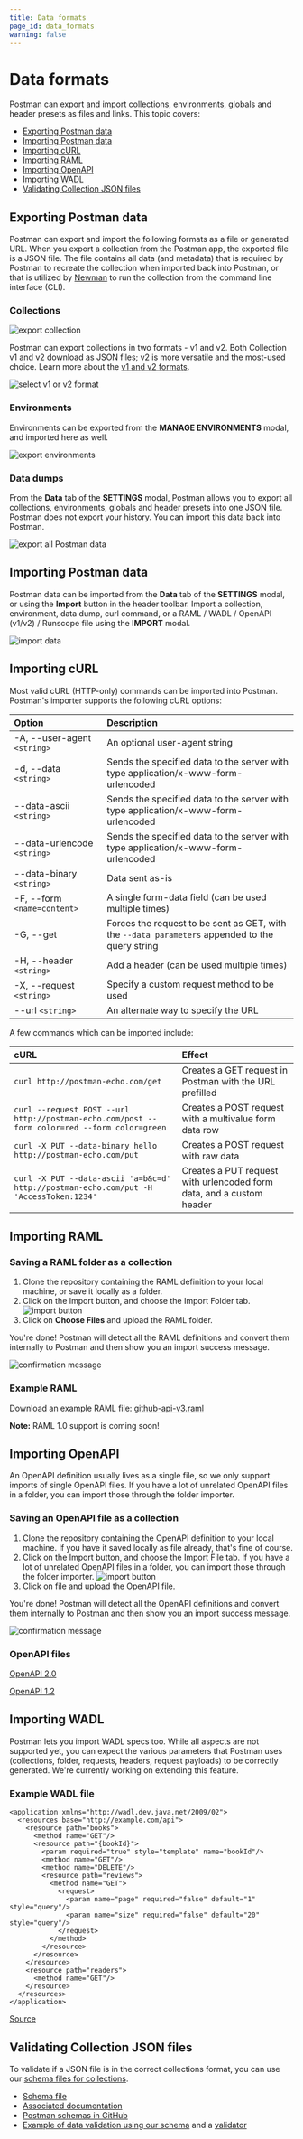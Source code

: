 ```yaml
---
title: Data formats
page_id: data_formats
warning: false
---
```


# Data formats

Postman can export and import collections, environments, globals and header presets as files and links. This topic covers:

* [Exporting Postman data](data_formats.md#exporting-postman-data)
* [Importing Postman data](data_formats.md#importing-postman-data)
* [Importing cURL](data_formats.md#importing-curl)
* [Importing RAML](data_formats.md#importing-raml)
* [Importing OpenAPI](data_formats.md#importing-openapi)
* [Importing WADL](data_formats.md#importing-wadl)
* [Validating Collection JSON files](data_formats.md#validating-collection-json-files)

## Exporting Postman data

Postman can export and import the following formats as a file or generated URL. When you export a collection from the Postman app, the exported file is a JSON file. The file contains all data \(and metadata\) that is required by Postman to recreate the collection when imported back into Postman, or that is utilized by [Newman](/postman/collection_runs/command_line_integration_with_newman.md) to run the collection from the command line interface \(CLI\).

### Collections

![export collection](https://s3.amazonaws.com/postman-static-getpostman-com/postman-docs/WS-collections-view.png)

Postman can export collections in two formats - v1 and v2. Both Collection v1 and v2 download as JSON files; v2 is more versatile and the most-used choice. Learn more about the [v1 and v2 formats](https://blog.getpostman.com/2015/06/05/travelogue-of-postman-collection-format-v2/).

![select v1 or v2 format](https://s3.amazonaws.com/postman-static-getpostman-com/postman-docs/WS-export-collection1.png)

### Environments

Environments can be exported from the **MANAGE ENVIRONMENTS** modal, and imported here as well.

![export environments](https://s3.amazonaws.com/postman-static-getpostman-com/postman-docs/WS-manage-environments2.png)

### Data dumps

From the **Data** tab of the **SETTINGS** modal, Postman allows you to export all collections, environments, globals and header presets into one JSON file. Postman does not export your history. You can import this data back into Postman.

![export all Postman data](https://s3.amazonaws.com/postman-static-getpostman-com/postman-docs/WS-data-dumps-settings.png)

## Importing Postman data

Postman data can be imported from the **Data** tab of the **SETTINGS** modal, or using the **Import** button in the header toolbar. Import a collection, environment, data dump, curl command, or a RAML / WADL / OpenAPI \(v1/v2\) / Runscope file using the **IMPORT** modal.

![import data](https://s3.amazonaws.com/postman-static-getpostman-com/postman-docs/WS-importButton.png)

## Importing cURL

Most valid cURL \(HTTP-only\) commands can be imported into Postman. Postman's importer supports the following cURL options:

| **Option** | **Description** |
| :--- | :--- |
| -A, --user-agent `<string>` | An optional user-agent string |
| -d, --data `<string>` | Sends the specified data to the server with type application/x-www-form-urlencoded |
| --data-ascii `<string>` | Sends the specified data to the server with type application/x-www-form-urlencoded |
| --data-urlencode `<string>` | Sends the specified data to the server with type application/x-www-form-urlencoded |
| --data-binary `<string>` | Data sent as-is |
| -F, --form `<name=content>` | A single form-data field \(can be used multiple times\) |
| -G, --get | Forces the request to be sent as GET, with the `--data parameters` appended to the query string |
| -H, --header `<string>` | Add a header \(can be used multiple times\) |
| -X, --request `<string>` | Specify a custom request method to be used |
| --url `<string>` | An alternate way to specify the URL |

A few commands which can be imported include:

| **cURL** | **Effect** |
| :--- | :--- |
| `curl http://postman-echo.com/get` | Creates a GET request in Postman with the URL prefilled |
| `curl --request POST --url http://postman-echo.com/post --form color=red --form color=green` | Creates a POST request with a multivalue form data row |
| `curl -X PUT --data-binary hello http://postman-echo.com/put` | Creates a POST request with raw data |
| `curl -X PUT --data-ascii 'a=b&c=d' http://postman-echo.com/put -H 'AccessToken:1234'` | Creates a PUT request with urlencoded form data, and a custom header |

## Importing RAML

### Saving a RAML folder as a collection

1. Clone the repository containing the RAML definition to your local machine, or save it locally as a folder.
2. Click on the Import button, and choose the Import Folder tab. ![import button](https://s3.amazonaws.com/postman-static-getpostman-com/postman-docs/WS-collections-view-raml-1a.png)
3. Click on **Choose Files** and upload the RAML folder.

You're done! Postman will detect all the RAML definitions and convert them internally to Postman and then show you an import success message.

![confirmation message](https://s3.amazonaws.com/postman-static-getpostman-com/postman-docs/WS-data-format-raml-2a.png)

### Example RAML

Download an example RAML file: [github-api-v3.raml](https://s3.amazonaws.com/postman-static-getpostman-com/postman-docs/github-api-v3.raml)

**Note:** RAML 1.0 support is coming soon!

## Importing OpenAPI

An OpenAPI definition usually lives as a single file, so we only support imports of single OpenAPI files. If you have a lot of unrelated OpenAPI files in a folder, you can import those through the folder importer.

### Saving an OpenAPI file as a collection

1. Clone the repository containing the OpenAPI definition to your local machine. If you have it saved locally as file already, that's fine of course.
2. Click on the Import button, and choose the Import File tab. If you have a lot of unrelated OpenAPI files in a folder, you can import those through the folder importer. ![import button](https://s3.amazonaws.com/postman-static-getpostman-com/postman-docs/WS-collections-view-raml-1a.png)
3. Click on file and upload the OpenAPI file.

You're done! Postman will detect all the OpenAPI definitions and convert them internally to Postman and then show you an import success message.

![confirmation message](https://s3.amazonaws.com/postman-static-getpostman-com/postman-docs/WS-data-format-raml-2a.png)

### OpenAPI files

[OpenAPI 2.0](https://github.com/OAI/OpenAPI-Specification/tree/master/examples/v2.0)

[OpenAPI 1.2](https://github.com/OAI/OpenAPI-Specification/wiki/Hello-World-Sample)

## Importing WADL

Postman lets you import WADL specs too. While all aspects are not supported yet, you can expect the various parameters that Postman uses \(collections, folder, requests, headers, request payloads\) to be correctly generated. We're currently working on extending this feature.

### Example WADL file

```markup
<application xmlns="http://wadl.dev.java.net/2009/02">
  <resources base="http://example.com/api">
    <resource path="books">
      <method name="GET"/>
      <resource path="{bookId}">
        <param required="true" style="template" name="bookId"/>
        <method name="GET"/>
        <method name="DELETE"/>
        <resource path="reviews">
          <method name="GET">
            <request>
              <param name="page" required="false" default="1" style="query"/>
              <param name="size" required="false" default="20" style="query"/>
            </request>
          </method>
        </resource>
      </resource>
    </resource>
    <resource path="readers">
      <method name="GET"/>
    </resource>
  </resources>
</application>
```

[Source](https://www.nurkiewicz.com/2012/01/gentle-introduction-to-wadl-in-java.html)

## Validating Collection JSON files

To validate if a JSON file is in the correct collections format, you can use our [schema files for collections](http://schema.getpostman.com/).

* [Schema file](https://schema.getpostman.com/json/collection/v1.0.0/collection.json)
* [Associated documentation](https://schema.getpostman.com/)
* [Postman schemas in GitHub](https://github.com/postmanlabs/schemas)
* [Example of data validation using our schema](https://blog.getpostman.com/2015/07/02/introducing-postman-collection-format-schema/) and a [validator](https://github.com/mafintosh/is-my-json-valid)

